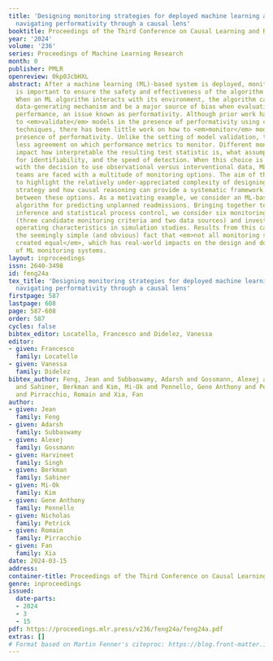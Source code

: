 ```yaml
---
title: 'Designing monitoring strategies for deployed machine learning algorithms:
  navigating performativity through a causal lens'
booktitle: Proceedings of the Third Conference on Causal Learning and Reasoning
year: '2024'
volume: '236'
series: Proceedings of Machine Learning Research
month: 0
publisher: PMLR
openreview: 0kp0JcbHXL
abstract: After a machine learning (ML)-based system is deployed, monitoring its performance
  is important to ensure the safety and effectiveness of the algorithm over time.
  When an ML algorithm interacts with its environment, the algorithm can affect the
  data-generating mechanism and be a major source of bias when evaluating its standalone
  performance, an issue known as performativity. Although prior work has shown how
  to <em>validate</em> models in the presence of performativity using causal inference
  techniques, there has been little work on how to <em>monitor</em> models in the
  presence of performativity. Unlike the setting of model validation, there is much
  less agreement on which performance metrics to monitor. Different monitoring criteria
  impact how interpretable the resulting test statistic is, what assumptions are needed
  for identifiability, and the speed of detection. When this choice is further coupled
  with the decision to use observational versus interventional data, ML deployment
  teams are faced with a multitude of monitoring options. The aim of this work is
  to highlight the relatively under-appreciated complexity of designing a monitoring
  strategy and how causal reasoning can provide a systematic framework for choosing
  between these options. As a motivating example, we consider an ML-based risk prediction
  algorithm for predicting unplanned readmissions. Bringing together tools from causal
  inference and statistical process control, we consider six monitoring procedures
  (three candidate monitoring criteria and two data sources) and investigate their
  operating characteristics in simulation studies. Results from this case study emphasize
  the seemingly simple (and obvious) fact that <em>not all monitoring systems are
  created equal</em>, which has real-world impacts on the design and documentation
  of ML monitoring systems.
layout: inproceedings
issn: 2640-3498
id: feng24a
tex_title: 'Designing monitoring strategies for deployed machine learning algorithms:
  navigating performativity through a causal lens'
firstpage: 587
lastpage: 608
page: 587-608
order: 587
cycles: false
bibtex_editor: Locatello, Francesco and Didelez, Vanessa
editor:
- given: Francesco
  family: Locatello
- given: Vanessa
  family: Didelez
bibtex_author: Feng, Jean and Subbaswamy, Adarsh and Gossmann, Alexej and Singh, Harvineet
  and Sahiner, Berkman and Kim, Mi-Ok and Pennello, Gene Anthony and Petrick, Nicholas
  and Pirracchio, Romain and Xia, Fan
author:
- given: Jean
  family: Feng
- given: Adarsh
  family: Subbaswamy
- given: Alexej
  family: Gossmann
- given: Harvineet
  family: Singh
- given: Berkman
  family: Sahiner
- given: Mi-Ok
  family: Kim
- given: Gene Anthony
  family: Pennello
- given: Nicholas
  family: Petrick
- given: Romain
  family: Pirracchio
- given: Fan
  family: Xia
date: 2024-03-15
address:
container-title: Proceedings of the Third Conference on Causal Learning and Reasoning
genre: inproceedings
issued:
  date-parts:
  - 2024
  - 3
  - 15
pdf: https://proceedings.mlr.press/v236/feng24a/feng24a.pdf
extras: []
# Format based on Martin Fenner's citeproc: https://blog.front-matter.io/posts/citeproc-yaml-for-bibliographies/
---
```

